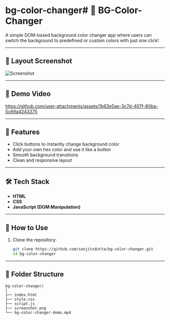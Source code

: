 # bg-color-changer# 🎨 BG-Color-Changer

A simple DOM-based background color changer app where users can switch the background to predefined or custom colors with just one click!

---

## 📸 Layout Screenshot

![Screenshot](https://github.com/user-attachments/assets/ee5e1968-928a-4365-bcd4-4236ead8decc)

---

## 🎥 Demo Video

https://github.com/user-attachments/assets/1b63e5ae-3c7d-407f-80ba-5c69a4243375

---

## 🚀 Features

- Click buttons to instantly change background color
- Add your own hex color and use it like a button
- Smooth background transitions
- Clean and responsive layout

---

## 🛠️ Tech Stack

- **HTML**
- **CSS**
- **JavaScript (DOM Manipulation)**

---

## 🧪 How to Use

1. Clone the repository:
   ```bash
   git clone https://github.com/sanjitxdutta/bg-color-changer.git
   cd bg-color-changer

---

## 📂 Folder Structure

```
bg-color-changer/
│
├── index.html
├── style.css         
├── script.js          
├── screenshot.png
└── bg-color-changer-demo.mp4
```
